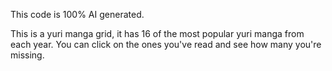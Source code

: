 This code is 100% AI generated.

This is a yuri manga grid, it has 16 of the most popular yuri manga from each year. You can click on the ones you've read and see how many you're missing.
